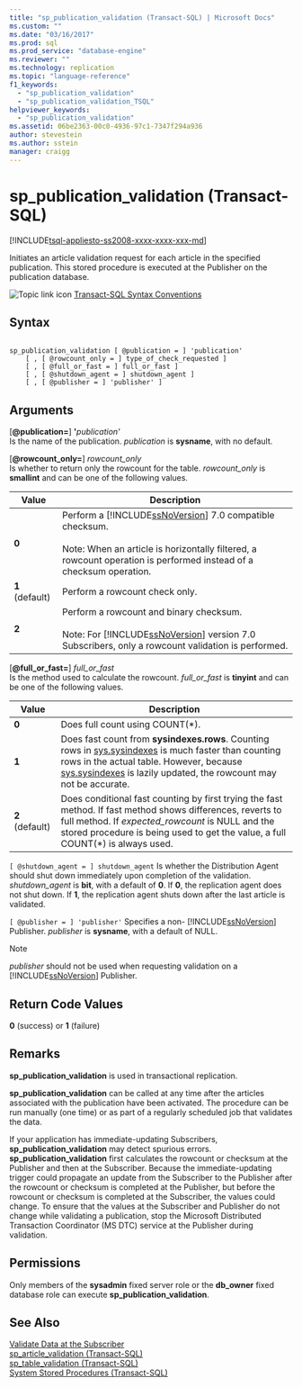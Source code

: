 ```yaml
---
title: "sp_publication_validation (Transact-SQL) | Microsoft Docs"
ms.custom: ""
ms.date: "03/16/2017"
ms.prod: sql
ms.prod_service: "database-engine"
ms.reviewer: ""
ms.technology: replication
ms.topic: "language-reference"
f1_keywords: 
  - "sp_publication_validation"
  - "sp_publication_validation_TSQL"
helpviewer_keywords: 
  - "sp_publication_validation"
ms.assetid: 06be2363-00c0-4936-97c1-7347f294a936
author: stevestein
ms.author: sstein
manager: craigg
---
```

# sp_publication_validation (Transact-SQL)
[!INCLUDE[tsql-appliesto-ss2008-xxxx-xxxx-xxx-md](../../includes/tsql-appliesto-ss2008-xxxx-xxxx-xxx-md.md)]

  Initiates an article validation request for each article in the specified publication. This stored procedure is executed at the Publisher on the publication database.  
  
 ![Topic link icon](../../database-engine/configure-windows/media/topic-link.gif "Topic link icon") [Transact-SQL Syntax Conventions](../../t-sql/language-elements/transact-sql-syntax-conventions-transact-sql.md)  
  
## Syntax  
  
```  
  
sp_publication_validation [ @publication = ] 'publication'  
    [ , [ @rowcount_only = ] type_of_check_requested ]  
    [ , [ @full_or_fast = ] full_or_fast ]  
    [ , [ @shutdown_agent = ] shutdown_agent ]  
    [ , [ @publisher = ] 'publisher' ]  
```  
  
## Arguments  
 [**@publication=**] **'**_publication'_  
 Is the name of the publication. *publication* is **sysname**, with no default.  
  
 [**@rowcount_only=**] *rowcount_only*  
 Is whether to return only the rowcount for the table. *rowcount_only* is **smallint** and can be one of the following values.  
  
|Value|Description|  
|-----------|-----------------|  
|**0**|Perform a [!INCLUDE[ssNoVersion](../../includes/ssnoversion-md.md)] 7.0 compatible checksum.<br /><br /> Note: When an article is horizontally filtered, a rowcount operation is performed instead of a checksum operation.|  
|**1** (default)|Perform a rowcount check only.|  
|**2**|Perform a rowcount and binary checksum.<br /><br /> Note: For [!INCLUDE[ssNoVersion](../../includes/ssnoversion-md.md)] version 7.0 Subscribers, only a rowcount validation is performed.|  
  
 [**@full_or_fast=**] *full_or_fast*  
 Is the method used to calculate the rowcount. *full_or_fast* is **tinyint** and can be one of the following values.  
  
|Value|Description|  
|-----------|-----------------|  
|**0**|Does full count using COUNT(*).|  
|**1**|Does fast count from **sysindexes.rows**. Counting rows in [sys.sysindexes](../../relational-databases/system-compatibility-views/sys-sysindexes-transact-sql.md) is much faster than counting rows in the actual table. However, because [sys.sysindexes](../../relational-databases/system-compatibility-views/sys-sysindexes-transact-sql.md) is lazily updated, the rowcount may not be accurate.|  
|**2** (default)|Does conditional fast counting by first trying the fast method. If fast method shows differences, reverts to full method. If *expected_rowcount* is NULL and the stored procedure is being used to get the value, a full COUNT(*) is always used.|  
  
`[ @shutdown_agent = ] shutdown_agent`
 Is whether the Distribution Agent should shut down immediately upon completion of the validation. *shutdown_agent* is **bit**, with a default of **0**. If **0**, the replication agent does not shut down. If **1**, the replication agent shuts down after the last article is validated.  
  
`[ @publisher = ] 'publisher'`
 Specifies a non- [!INCLUDE[ssNoVersion](../../includes/ssnoversion-md.md)] Publisher. *publisher* is **sysname**, with a default of NULL.  
  
> [!NOTE]  
>  *publisher* should not be used when requesting validation on a [!INCLUDE[ssNoVersion](../../includes/ssnoversion-md.md)] Publisher.  
  
## Return Code Values  
 **0** (success) or **1** (failure)  
  
## Remarks  
 **sp_publication_validation** is used in transactional replication.  
  
 **sp_publication_validation** can be called at any time after the articles associated with the publication have been activated. The procedure can be run manually (one time) or as part of a regularly scheduled job that validates the data.  
  
 If your application has immediate-updating Subscribers, **sp_publication_validation** may detect spurious errors. **sp_publication_validation** first calculates the rowcount or checksum at the Publisher and then at the Subscriber. Because the immediate-updating trigger could propagate an update from the Subscriber to the Publisher after the rowcount or checksum is completed at the Publisher, but before the rowcount or checksum is completed at the Subscriber, the values could change. To ensure that the values at the Subscriber and Publisher do not change while validating a publication, stop the Microsoft Distributed Transaction Coordinator (MS DTC) service at the Publisher during validation.  
  
## Permissions  
 Only members of the **sysadmin** fixed server role or the **db_owner** fixed database role can execute **sp_publication_validation**.  
  
## See Also  
 [Validate Data at the Subscriber](../../relational-databases/replication/validate-data-at-the-subscriber.md)   
 [sp_article_validation &#40;Transact-SQL&#41;](../../relational-databases/system-stored-procedures/sp-article-validation-transact-sql.md)   
 [sp_table_validation &#40;Transact-SQL&#41;](../../relational-databases/system-stored-procedures/sp-table-validation-transact-sql.md)   
 [System Stored Procedures &#40;Transact-SQL&#41;](../../relational-databases/system-stored-procedures/system-stored-procedures-transact-sql.md)  
  
  
